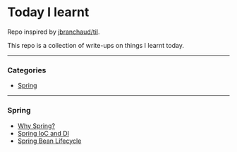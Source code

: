 # Today I learnt

Repo inspired by [jbranchaud/til](https://github.com/jbranchaud/til).

This repo is a collection of write-ups on things I learnt today.

<hr>

### Categories
- [Spring](https://github.com/xtenzQ/TIL/tree/main/spring)

<hr>

### Spring
- [Why Spring?](https://github.com/xtenzQ/TIL/blob/main/spring/why-spring.md)
- [Spring IoC and DI](https://github.com/xtenzQ/TIL/blob/main/spring/spring-ioc-di.md)
- [Spring Bean Lifecycle](https://github.com/xtenzQ/TIL/blob/main/spring/spring-lifecycle.md)
